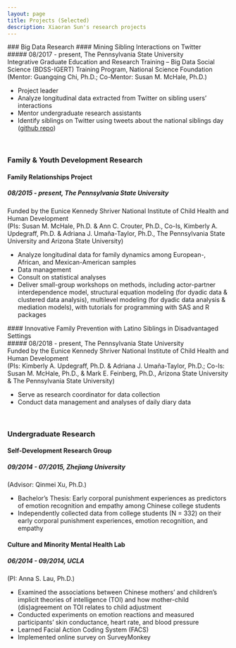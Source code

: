 ```yaml
---
layout: page
title: Projects (Selected)
description: Xiaoran Sun's research projects
---
```

<meta name="format-detection" content="telephone=no">
### Big Data Research
#### Mining Sibling Interactions on Twitter <br/>
##### 08/2017 - present, The Pennsylvania State University <br/>
 Integrative Graduate Education and Research Training – Big Data Social Science (BDSS-IGERT) Training Program, National Science Foundation<br/>
(Mentor: Guangqing Chi, Ph.D.; Co-Mentor: Susan M. McHale, Ph.D.) <br/>
<ul>
<li>Project leader</li>
<li>Analyze longitudinal data extracted from Twitter on sibling users’ interactions</li>
<li>Mentor undergraduate research assistants</li>
<li>Identify siblings on Twitter using tweets about the national siblings day (<a href="https://github.com/xiaoransun/Twitter_National_Sibling_Day">github repo</a>)</li>
</ul>
   <br/>

### Family & Youth Development Research
#### Family Relationships Project <br/>
##### 08/2015 - present, The Pennsylvania State University <br/>
Funded by the Eunice Kennedy Shriver National Institute of Child Health and Human Development <br/>
(PIs: Susan M. McHale, Ph.D. & Ann C. Crouter, Ph.D., Co-Is, Kimberly A. Updegraff, Ph.D. & Adriana J. Umaña-Taylor, Ph.D., The Pennsylvania State University and Arizona State University) <br/>
<ul>
<li>Analyze longitudinal data for family dynamics among European-, African, and Mexican-American samples</li>
<li>Data management</li>
<li>Consult on statistical analyses</li>
<li>Deliver small-group workshops on methods, including actor-partner interdependence model, structural equation modeling (for dyadic data & clustered data analysis), multilevel modeling (for dyadic data analysis & mediation models), with tutorials for programming with SAS and R packages </li>
</ul>
#### Innovative Family Prevention with Latino Siblings in Disadvantaged Settings <br/>
##### 08/2018 - present, The Pennsylvania State University <br/>
Funded by the Eunice Kennedy Shriver National Institute of Child Health and Human Development <br/>
(PIs: Kimberly A. Updegraff, Ph.D. & Adriana J. Umaña-Taylor, Ph.D.; Co-Is: Susan M. McHale, Ph.D., & Mark E. Feinberg, Ph.D., Arizona State University & The Pennsylvania State University) <br/>
<ul>
<li>Serve as research coordinator for data collection</li>
<li>Conduct data management and analyses of daily diary data</li>
</ul>
   <br/>

### Undergraduate Research
#### Self-Development Research Group <br/>
##### 09/2014 - 07/2015, Zhejiang University <br/>
(Advisor: Qinmei Xu, Ph.D.) <br/>
<ul>
<li>Bachelor’s Thesis: Early corporal punishment experiences as predictors of emotion recognition and empathy among Chinese college students</li>
<li>Independently collected data from college students (N = 332) on their early corporal punishment experiences, emotion recognition, and empathy </li>
</ul>

#### Culture and Minority Mental Health Lab <br/>
##### 06/2014 - 09/2014, UCLA <br/>
(PI: Anna S. Lau, Ph.D.) <br/>
<ul>
<li>Examined the associations between Chinese mothers’ and children’s implicit theories of intelligence (TOI) and how mother-child (dis)agreement on TOI relates to child adjustment </li>
<li>Conducted experiments on emotion reactions and measured participants’ skin conductance, heart rate, and blood pressure</li>
<li>Learned Facial Action Coding System (FACS)</li>
<li>Implemented online survey on SurveyMonkey</li>
</ul>
<br/>



<!-- Note: this is how to write a comment in HTML. Everything in here won't show up on your webpage.-->

<!--
To increase the size of the title, use fewer # in front of the paper title.
To decrease the size of the title, use more #. 
To remove the italics, remove the * before and after the description
To remove the underline from the title, remove the <u> tags (<u> and </u>)
-->
